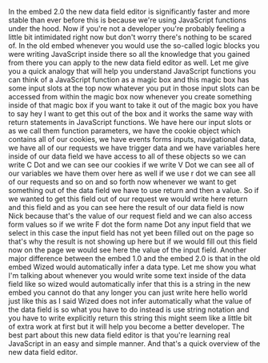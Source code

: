 In the embed 2.0 the new data field editor is significantly faster and more stable than ever before this is because we're using JavaScript functions under the hood. Now if you're not a developer you're probably feeling a little bit intimidated right now but don't worry there's nothing to be scared of. In the old embed whenever you would use the so-called logic blocks you were writing JavaScript inside there so all the knowledge that you gained from there you can apply to the new data field editor as well. Let me give you a quick analogy that will help you understand JavaScript functions you can think of a JavaScript function as a magic box and this magic box has some input slots at the top now whatever you put in those input slots can be accessed from within the magic box now whenever you create something inside of that magic box if you want to take it out of the magic box you have to say hey I want to get this out of the box and it works the same way with return statements in JavaScript functions. We have here our input slots or as we call them function parameters, we have the cookie object which contains all of our cookies, we have events forms inputs, navigational data, we have all of our requests we have trigger data and we have variables here inside of our data field we have access to all of these objects so we can write C Dot and we can see our cookies if we write V Dot we can see all of our variables we have them over here as well if we use r dot we can see all of our requests and so on and so forth now whenever we want to get something out of the data field we have to use return and then a value. So if we wanted to get this field out of our request we would write here return and this field and as you can see here the result of our data field is now Nick because that's the value of our request field and we can also access form values so if we write F dot the form name Dot any input field that we select in this case the input field has not yet been filled out on the page so that's why the result is not showing up here but if we would fill out this field now on the page we would see here the value of the input field. Another major difference between the embed 1.0 and the embed 2.0 is that in the old embed Wized would automatically infer a data type. Let me show you what I'm talking about whenever you would write some text inside of the data field like so wized would automatically infer that this is a string in the new embed you cannot do that any longer you can just write here hello world just like this as I said Wized does not infer automatically what the value of the data field is so what you have to do instead is use string notation and you have to write explicitly return this string this might seem like a little bit of extra work at first but it will help you become a better developer. The best part about this new data field editor is that you're learning real JavaScript in an easy and simple manner. And that's a quick overview of the new data field editor.